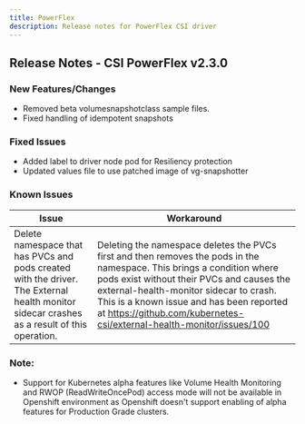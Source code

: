 ```yaml
---
title: PowerFlex
description: Release notes for PowerFlex CSI driver
---
```


## Release Notes - CSI PowerFlex v2.3.0

### New Features/Changes

- Removed beta volumesnapshotclass sample files.
- Fixed handling of idempotent snapshots 

### Fixed Issues

-  Added label to driver node pod for Resiliency protection
-  Updated values file to use patched image of vg-snapshotter 

### Known Issues

| Issue | Workaround |
|-------|------------|
| Delete namespace that has PVCs and pods created with the driver. The External health monitor sidecar crashes as a result of this operation.| Deleting the namespace deletes the PVCs first and then removes the pods in the namespace. This brings a condition where pods exist without their PVCs and causes the external-health-monitor sidecar to crash. This is a known issue and has been reported at https://github.com/kubernetes-csi/external-health-monitor/issues/100|

### Note:

- Support for Kubernetes alpha features like Volume Health Monitoring and RWOP (ReadWriteOncePod) access mode will not be available in Openshift environment as Openshift doesn't support enabling of alpha features for Production Grade clusters.
